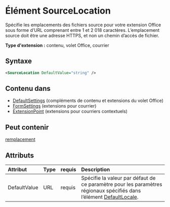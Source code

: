 # <a name="sourcelocation-element"></a>Élément SourceLocation

Spécifie les emplacements des fichiers source pour votre extension Office sous forme d’URL comprenant entre 1 et 2 018 caractères. L’emplacement source doit être une adresse HTTPS, et non un chemin d’accès de fichier.

**Type d'extension :** contenu, volet Office, courrier

## <a name="syntax"></a>Syntaxe

```XML
<SourceLocation DefaultValue="string" />
```

## <a name="contained-in"></a>Contenu dans

- [DefaultSettings](defaultsettings.md) (compléments de contenu et extensions du volet Office)
- [FormSettings](formsettings.md) (extensions pour courrier)
- [ExtensionPoint](extensionpoint.md) (extensions pour courriers contextuels)

## <a name="can-contain"></a>Peut contenir

[remplacement](override.md)

## <a name="attributes"></a>Attributs

|**Attribut**|**Type**|**requis**|**Description**|
|:-----|:-----|:-----|:-----|
|DefaultValue|URL|requis|Spécifie la valeur par défaut de ce paramètre pour les paramètres régionaux spécifiés dans l’élément [DefaultLocale](defaultlocale.md).|
